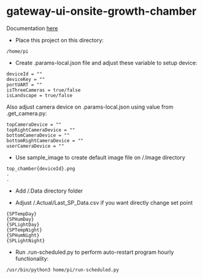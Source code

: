 # gateway-ui-onsite-growth-chamber

Documentation [here](https://docs.google.com/document/d/14_6l-3nRShH518GohGLufQKyqBomQMMn8HKurVXmP8Q/edit?usp=sharing)

- Place this project on this directory:

```
/home/pi
```

- Create .params-local.json file and adjust these variable to setup device:

```
deviceId = ""
deviceKey = ""
portUART = ""
isThreeCameras = true/false
isLandscape = true/false
```

Also adjust camera device on .params-local.json using value from .get_camera.py:

```
topCameraDevice = ""
topRightCameraDevice = ""
bottomCameraDevice = ""
bottomRightCameraDevice = ""
userCameraDevice = ""
```

- Use sample_image to create default image file on /.Image directory

```
top_chamber{deviceId}.png
.
.
```

- Add /.Data directory folder

- Adjust /.Actual/Last_SP_Data.csv if you want directly change set point

```
{SPTempDay}
{SPHumDay}
{SPLightDay}
{SPTempNight}
{SPHumNight}
{SPLightNight}
```

- Run .run-scheduled.py to perform auto-restart program hourly functionality:

```
/usr/bin/python3 home/pi/run-scheduled.py
```

